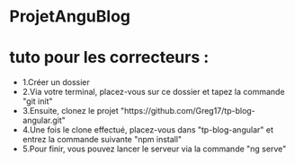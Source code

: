 # ProjetAnguBlog

<h1>tuto pour les correcteurs :</h1> 
<ul>
  <li>1.Créer un dossier</li>
  <li>2.Via votre terminal, placez-vous sur ce dossier et tapez la commande "git init"</li>
  <li>3.Ensuite, clonez le projet "https://github.com/Greg17/tp-blog-angular.git"</li>
  <li>4.Une fois le clone effectué, placez-vous dans "tp-blog-angular" et entrez la commande suivante "npm install"</li>
  <li>5.Pour finir, vous pouvez lancer le serveur via la commande "ng serve"</li>
</ul>